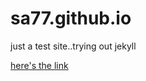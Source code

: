 sa77.github.io
==============

just a test site..trying out jekyll

[here's the link](http://sa77.github.io/ "Homepage_link")

